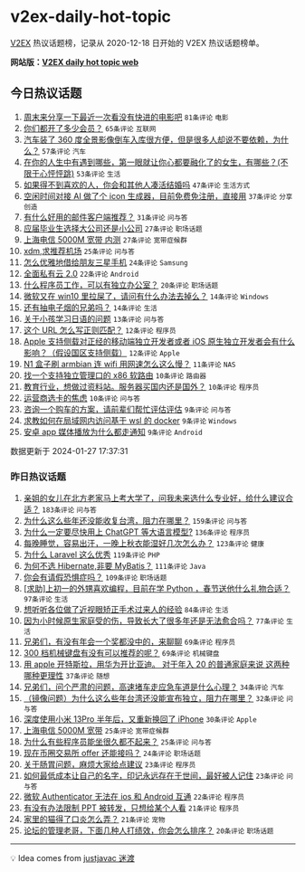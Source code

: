 # v2ex-daily-hot-topic

[V2EX](https://www.v2ex.com/) 热议话题榜，记录从 2020-12-18 日开始的 V2EX 热议话题榜单。

**网站版：[V2EX daily hot topic web](https://boojack.github.io/v2ex-daily-hot-topic-web/)**

## 今日热议话题

<!-- TODAY BEGIN -->

1. [周末来分享一下最近一次看没有快进的电影吧](https://www.v2ex.com/t/1011960) `81条评论` `电影`
1. [你们都开了多少会员？](https://www.v2ex.com/t/1011990) `65条评论` `互联网`
1. [汽车装了 360 度全景影像倒车入库很方便，但是很多人却说不要依赖，为什么？](https://www.v2ex.com/t/1012013) `57条评论` `汽车`
1. [在你的人生中有遇到哪些，第一眼就让你心都要融化了的女生，有哪些？(不限于心怦怦跳)](https://www.v2ex.com/t/1011977) `53条评论` `生活`
1. [如果得不到喜欢的人，你会和其他人凑活结婚吗](https://www.v2ex.com/t/1012033) `47条评论` `生活方式`
1. [空闲时间对接 AI 做了个 icon 生成器，目前免费免注册，直接用](https://www.v2ex.com/t/1011999) `37条评论` `分享创造`
1. [有什么好用的邮件客户端推荐？](https://www.v2ex.com/t/1011975) `31条评论` `问与答`
1. [应届毕业生选择大公司还是小公司](https://www.v2ex.com/t/1012052) `27条评论` `职场话题`
1. [上海电信 5000M 宽带 内测](https://www.v2ex.com/t/1012002) `27条评论` `宽带症候群`
1. [xdm,求推荐机场](https://www.v2ex.com/t/1011962) `25条评论` `问与答`
1. [怎么优雅地借给朋友三星手机](https://www.v2ex.com/t/1011995) `24条评论` `Samsung`
1. [全面私有云 2.0](https://www.v2ex.com/t/1012050) `22条评论` `Android`
1. [什么程序员工作，可以有独立办公室？](https://www.v2ex.com/t/1012070) `20条评论` `职场话题`
1. [微软又在 win10 里拉屎了，请问有什么办法去掉么？](https://www.v2ex.com/t/1012115) `14条评论` `Windows`
1. [还有抽电子烟的兄弟吗？](https://www.v2ex.com/t/1011968) `14条评论` `生活`
1. [关于小孩学习日语的问题](https://www.v2ex.com/t/1012108) `13条评论` `问与答`
1. [这个 URL 怎么写正则匹配？](https://www.v2ex.com/t/1012097) `12条评论` `程序员`
1. [Apple 支持侧载对正经的移动端独立开发者或者 iOS 原生独立开发者会有什么影响？（假设国区支持侧载）](https://www.v2ex.com/t/1012072) `12条评论` `Apple`
1. [N1 盒子刷 armbian 连 wifi 用网速怎么这么慢？](https://www.v2ex.com/t/1011997) `11条评论` `NAS`
1. [找一个支持独立管理口的 x86 软路由](https://www.v2ex.com/t/1012059) `10条评论` `路由器`
1. [教育行业，想做过资料站。服务器买国内还是国外？](https://www.v2ex.com/t/1012048) `10条评论` `程序员`
1. [运营商选卡的焦虑](https://www.v2ex.com/t/1011965) `10条评论` `问与答`
1. [咨询一个购车的方案，请前辈们帮忙评估评估](https://www.v2ex.com/t/1012113) `9条评论` `问与答`
1. [求教如何在局域网内访问基于 wsl 的 docker](https://www.v2ex.com/t/1012110) `9条评论` `Windows`
1. [安卓 app 媒体播放为什么都走通知](https://www.v2ex.com/t/1012101) `9条评论` `Android`

数据更新于 2024-01-27 17:37:31

<!-- TODAY END -->

### 昨日热议话题

<!-- YESTERDAY BEGIN -->

1. [亲姐的女儿在北方老家马上考大学了，问我未来选什么专业好，给什么建议合适？](https://www.v2ex.com/t/1011683) `183条评论` `问与答`
1. [为什么这么些年还没能收复台湾，阻力在哪里？](https://www.v2ex.com/t/1011661) `159条评论` `问与答`
1. [为什么一定要尽快用上 ChatGPT 等大语言模型?](https://www.v2ex.com/t/1011694) `136条评论` `程序员`
1. [每晚睡觉，容易出汗，一晚上秋衣能湿好几次怎么办？](https://www.v2ex.com/t/1011636) `123条评论` `健康`
1. [为什么 Laravel 这么优秀](https://www.v2ex.com/t/1011696) `119条评论` `PHP`
1. [为何不选 Hibernate,非要 MyBatis？](https://www.v2ex.com/t/1011737) `111条评论` `Java`
1. [你会有请假恐惧症吗？](https://www.v2ex.com/t/1011716) `109条评论` `职场话题`
1. [[求助]上初一的外甥喜欢编程，目前在学 Python ，春节送他什么礼物合适？](https://www.v2ex.com/t/1011670) `97条评论` `生活`
1. [想听听各位做了近视眼矫正手术过来人的经验](https://www.v2ex.com/t/1011642) `84条评论` `生活`
1. [因为小时候原生家庭受的伤，导致长大了很多年还是无法愈合吗？](https://www.v2ex.com/t/1011778) `77条评论` `生活`
1. [兄弟们，有没有年会一个奖都没中的，来聊聊](https://www.v2ex.com/t/1011843) `69条评论` `程序员`
1. [300 档机械键盘有没有可以推荐的呢？](https://www.v2ex.com/t/1011689) `69条评论` `机械键盘`
1. [用 apple 开特斯拉，用华为开比亚迪。 对于年入 20 的普通家庭来说 这两种哪种更理性](https://www.v2ex.com/t/1011858) `37条评论` `随想`
1. [兄弟们，问个严肃的问题，高速堵车走应急车道是什么心理？](https://www.v2ex.com/t/1011805) `34条评论` `汽车`
1. [（镜像问题）为什么这么些年台湾还没能宣布独立，阻力在哪里？](https://www.v2ex.com/t/1011672) `32条评论` `问与答`
1. [深度使用小米 13Pro 半年后，又重新换回了 iPhone](https://www.v2ex.com/t/1011829) `30条评论` `Apple`
1. [上海电信 5000M 宽带](https://www.v2ex.com/t/1011883) `25条评论` `宽带症候群`
1. [为什么有些程序员能坐很久都不起来？](https://www.v2ex.com/t/1011641) `25条评论` `问与答`
1. [现在币圈交易所 offer 还能接吗？](https://www.v2ex.com/t/1011867) `24条评论` `职场话题`
1. [关于肠胃问题，麻烦大家给点建议](https://www.v2ex.com/t/1011822) `23条评论` `程序员`
1. [如何最低成本让自己的名字，印记永远存在于世间，最好被人记住](https://www.v2ex.com/t/1011818) `23条评论` `问与答`
1. [微软 Authenticator 无法在 ios 和 Android 互通](https://www.v2ex.com/t/1011631) `22条评论` `程序员`
1. [有没有办法限制 PPT 被转发，只想给某个人看](https://www.v2ex.com/t/1011686) `21条评论` `程序员`
1. [家里的猫得了口炎怎么弄？](https://www.v2ex.com/t/1011633) `21条评论` `宠物`
1. [论坛的管理老哥，下面几种人打绩效，你会怎么排序？](https://www.v2ex.com/t/1011877) `20条评论` `职场话题`

<!-- YESTERDAY END -->

---

💡 Idea comes from [justjavac 迷渡](https://github.com/justjavac/)
